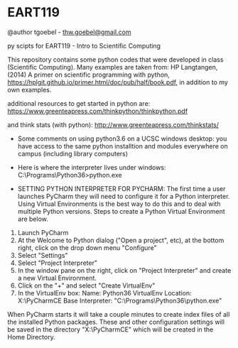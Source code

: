 # EART119
@author tgoebel - thw.goebel@gmail.com

py scipts for EART119 - Intro to Scientific Computing

This repository contains some  python codes that were developed in class (Scientific Computing).
Many examples are taken from:  HP Langtangen, (2014) A primer on scientific programming with python, 
https://hplgit.github.io/primer.html/doc/pub/half/book.pdf, in addition to my own examples.

additional resources to get started in python are:
https://www.greenteapress.com/thinkpython/thinkpython.pdf

and think stats (with python):
http://www.greenteapress.com/thinkstats/

- Some comments on using python3.6 on a UCSC windows desktop:
you have access to the same python installtion and modules everywhere on campus (including library computers)

- Here is where the interpreter lives under windows:
C:\Programs\Python36>python.exe

- SETTING PYTHON INTERPRETER FOR PYCHARM:
The first time a user launches PyCharm they will need to configure it for a Python interpreter. Using Virtual Environments is the best way to do this and to deal with multiple Python versions. Steps to create a Python Virtual Environment are below. 

1. Launch PyCharm
2. At the Welcome to Python dialog ("Open a project", etc), at the bottom right, click on the drop down menu "Configure"
3. Select "Settings"
4. Select "Project Interpreter"
5. In the window pane on the right, click on "Project Interpreter" and create a new Virtual Environment.
6. Click on the "+" and select "Create VirtualEnv"
7. In the VirtualEnv box:
	Name:  Python36 VirtualEnv
	Location:  X:\PyCharmCE
	Base Interpreter:  "C:\Programs\Python36\python.exe"

When PyCharm starts it will take a couple minutes to create index files of all the installed Python packages. These and other configuration settings will be saved in the directory "X:\PyCharmCE" which will be created in the Home Directory. 
